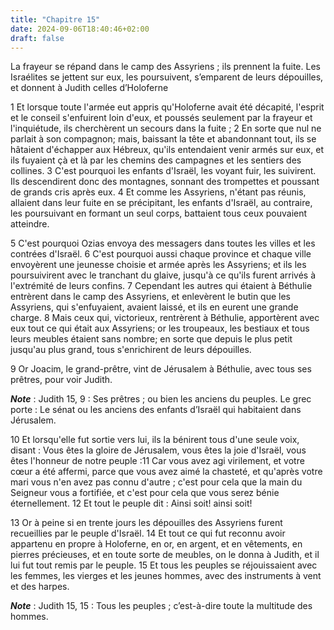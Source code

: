 ```yaml
---
title: "Chapitre 15"
date: 2024-09-06T18:40:46+02:00
draft: false
---
```



La frayeur se répand dans le camp des Assyriens ; ils prennent la fuite.
Les Israélites se jettent sur eux, les poursuivent, s’emparent de leurs dépouilles, et donnent à Judith celles d’Holoferne


1 Et lorsque toute l'armée eut appris qu'Holoferne avait été décapité, l'esprit et le conseil s'enfuirent loin d'eux, et poussés seulement par la frayeur et l'inquiétude, ils cherchèrent un secours dans la fuite ; 2 En sorte que nul ne parlait à son compagnon; mais, baissant la tête et abandonnant tout, ils se hâtaient d'échapper aux Hébreux, qu'ils entendaient venir armés sur eux, et ils fuyaient çà et là par les chemins des campagnes et les sentiers des collines. 3 C'est pourquoi les enfants d'Israël, les voyant fuir, les suivirent. Ils descendirent donc des montagnes, sonnant des trompettes et poussant de grands cris après eux. 4 Et comme les Assyriens, n'étant pas réunis, allaient dans leur fuite en se précipitant, les enfants d'Israël, au contraire, les poursuivant en formant un seul corps, battaient tous ceux pouvaient atteindre.


5 C'est pourquoi Ozias envoya des messagers dans toutes les villes et les contrées d'Israël. 6 C'est pourquoi aussi chaque province et chaque ville envoyèrent une jeunesse choisie et armée après les Assyriens; et ils les poursuivirent avec le tranchant du glaive, jusqu'à ce qu'ils furent arrivés à l'extrémité de leurs confins. 7 Cependant les autres qui étaient à Béthulie entrèrent dans le camp des Assyriens, et enlevèrent le butin que les Assyriens, qui s'enfuyaient, avaient laissé, et ils en eurent une grande charge. 8 Mais ceux qui, victorieux, rentrèrent à Béthulie, apportèrent avec eux tout ce qui était aux Assyriens; or les troupeaux, les bestiaux et tous leurs meubles étaient sans nombre; en sorte que depuis le plus petit jusqu'au plus grand, tous s'enrichirent de leurs dépouilles.


9 Or Joacim, le grand-prêtre, vint de Jérusalem à Béthulie, avec tous ses prêtres, pour voir Judith.

***Note*** :  Judith 15, 9 : Ses prêtres ; ou bien les anciens du peuples. Le grec porte : Le sénat ou les anciens des enfants d’Israël qui habitaient dans Jérusalem.

10 Et lorsqu'elle fut sortie vers lui, ils la bénirent tous d'une seule voix, disant : Vous êtes la gloire de Jérusalem, vous êtes la joie d'Israël, vous êtes l'honneur de notre peuple :11 Car vous avez agi virilement, et votre cœur a été affermi, parce que vous avez aimé la chasteté, et qu'après votre mari vous n'en avez pas connu d'autre ; c'est pour cela que la main du Seigneur vous a fortifiée, et c'est pour cela que vous serez bénie éternellement. 12 Et tout le peuple dit : Ainsi soit! ainsi soit!


13 Or à peine si en trente jours les dépouilles des Assyriens furent recueillies par le peuple d'Israël. 14 Et tout ce qui fut reconnu avoir appartenu en propre à Holoferne, en or, en argent, et en vêtements, en pierres précieuses, et en toute sorte de meubles, on le donna à Judith, et il lui fut tout remis par le peuple. 15 Et tous les peuples se réjouissaient avec les femmes, les vierges et les jeunes hommes, avec des instruments à vent et des harpes.

***Note*** :  Judith 15, 15 : Tous les peuples ; c’est-à-dire toute la multitude des hommes.

